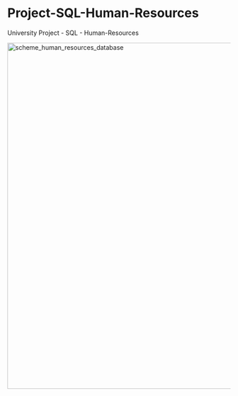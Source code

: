 # Project-SQL-Human-Resources
University Project - SQL - Human-Resources

<img width="1185" height="779" alt="scheme_human_resources_database" src="https://github.com/user-attachments/assets/1f0a669b-450f-4e9f-b1f8-6214dd01fdc4" />

